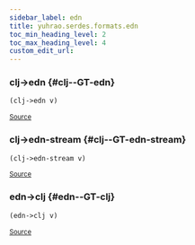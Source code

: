 ```yaml
---
sidebar_label: edn
title: yuhrao.serdes.formats.edn
toc_min_heading_level: 2
toc_max_heading_level: 4
custom_edit_url:
---
```






### clj\-&gt;edn {#clj--GT-edn}
``` clojure
(clj->edn v)
```

<p><sub><a href="https://github.com/yuhrao/big-bang/blob/main//src/yuhrao/serdes/formats/edn.clj#L17-L18">Source</a></sub></p>

### clj\-&gt;edn\-stream {#clj--GT-edn-stream}
``` clojure
(clj->edn-stream v)
```

<p><sub><a href="https://github.com/yuhrao/big-bang/blob/main//src/yuhrao/serdes/formats/edn.clj#L12-L15">Source</a></sub></p>

### edn\-&gt;clj {#edn--GT-clj}
``` clojure
(edn->clj v)
```

<p><sub><a href="https://github.com/yuhrao/big-bang/blob/main//src/yuhrao/serdes/formats/edn.clj#L7-L10">Source</a></sub></p>
